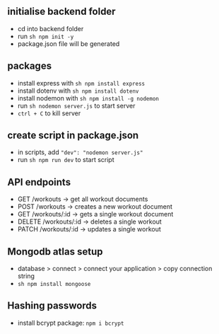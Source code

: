 ## initialise backend folder
- cd into backend folder
- run ```sh npm init -y```
- package.json file will be generated

## packages
- install express with ```sh npm install express```
- install dotenv with ```sh npm install dotenv```
- install nodemon with ```sh npm install -g nodemon```
- run ```sh nodemon server.js``` to start server
- `ctrl + C` to kill server

## create script in package.json
- in scripts, add ```"dev": "nodemon server.js"```
- run ```sh npm run dev``` to start script

## API endpoints
- GET /workouts -> get all workout documents
- POST /workouts -> creates a new workout document
- GET /workouts/:id -> gets a single workout document
- DELETE /workouts/:id -> deletes a single workout
- PATCH /workouts/:id -> updates a single workout

## Mongodb atlas setup
- database > connect > connect your application > copy connection string
- ```sh npm install mongoose```

## Hashing passwords
- install bcrypt package: `npm i bcrypt`